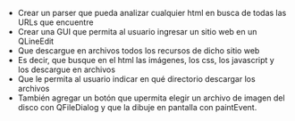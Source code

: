 * Crear un parser que pueda analizar cualquier html en busca de todas las URLs que encuentre
* Crear una GUI que permita al usuario ingresar un sitio web en un QLineEdit
* Que descargue en archivos todos los recursos de dicho sitio web
* Es decir, que busque en el html las imágenes, los css, los javascript y los descargue en archivos
* Que le permita al usuario indicar en qué directorio descargar los archivos
* También agregar un botón que upermita elegir un archivo de imagen del disco con QFileDialog y que la dibuje en pantalla con paintEvent.
